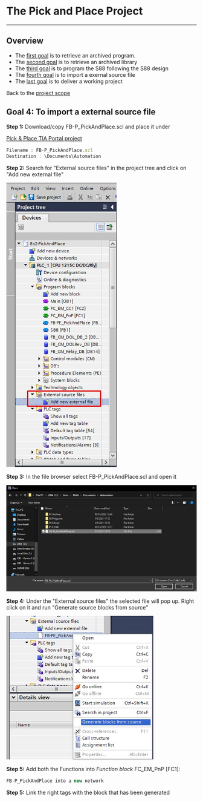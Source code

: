 # The Pick and Place Project
_____________________________________
## Overview
-   The [first goal](Ex02/Subchapter04_1.md) is to retrieve an archived program.
-   The [second goal](Ex02/Subchapter04_2.md) is to retrieve an archived library
-   The [third goal](Ex02/Subchapter04_3.md) is to program the S88 following the S88 design
-   The [fourth goal](Ex02/Subchapter04_4.md) is to import a exernal source file
-   The [last goal](Ex02/Subchapter04_5.md) is to deliver a working project

Back to the [project scope](Ex02/Subchapter04.md)

## Goal 4: To import a external source file

**Step 1:** Download/copy FB-P_PickAndPlace.scl and place it under

[Pick & Place TIA Portal project](./Ex02/Documents/FB-P_PickAndPlace.scl)
```javascript
Filename : FB-P_PickAndPlace.scl
Destination : \Documents\Automation
```
**Step 2:** Search for "External source files" in the project tree and click on "Add new external file" <p>
![External Source File in TIA](../Ex02/Images/ExternalSource.jpg)

**Step 3:** In the file browser select FB-P_PickAndPlace.scl and open it <p>

![External Source File in windows explorer](../Ex02/Images/SourceBrowser.jpg)

**Step 4:** Under the "External source files" the selected file will pop up. Right click on it and run "Generate source blocks from source" <p>

![Generate blocks from source](../Ex02/Images/GenerateBlocks.jpg)

**Step 5:**  Add both the Functions into *Function block* FC_EM_PnP [FC1]:

```javascript
FB-P_PickAndPlace into a new network
```

**Step 5:** Link the right tags with the block that has been generated
